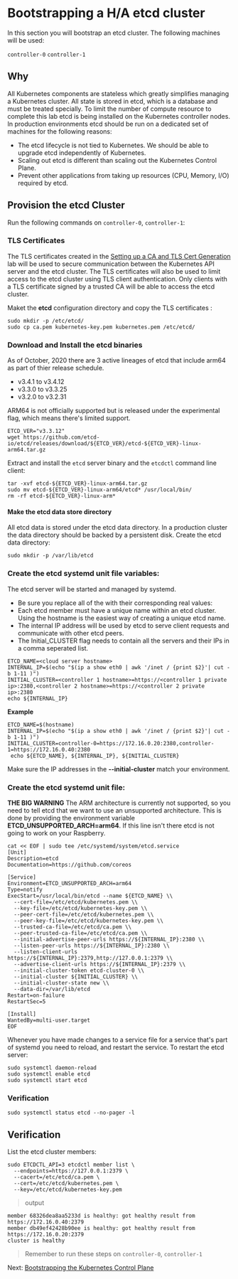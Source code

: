 # Bootstrapping a H/A etcd cluster

In this section you will bootstrap an etcd cluster. The following machines will be used:

`controller-0`      `controller-1`

## Why

All Kubernetes components are stateless which greatly simplifies managing a Kubernetes cluster. All state is stored in etcd, which is a database
and must be treated specially. To limit the number of compute resource to complete this lab etcd is being installed on the Kubernetes controller nodes. 
In production environments etcd should be run on a dedicated set of machines for the following reasons:

* The etcd lifecycle is not tied to Kubernetes. We should be able to upgrade etcd independently of Kubernetes.
* Scaling out etcd is different than scaling out the Kubernetes Control Plane.
* Prevent other applications from taking up resources (CPU, Memory, I/O) required by etcd.

## Provision the etcd Cluster

Run the following commands on `controller-0`, `controller-1`:

### TLS Certificates

The TLS certificates created in the [Setting up a CA and TLS Cert Generation](02-certificate-authority.md) lab will be used to secure communication between the Kubernetes API server and the etcd cluster. The TLS certificates will also be used to limit access to the etcd cluster using TLS client authentication. Only clients with a TLS certificate signed by a trusted CA will be able to access the etcd cluster.

Maket the **etcd** configuration directory and copy the TLS certificates :
```
sudo mkdir -p /etc/etcd/
sudo cp ca.pem kubernetes-key.pem kubernetes.pem /etc/etcd/
```

### Download and Install the etcd binaries
As of October, 2020 there are 3 active lineages of etcd that include arm64 as part of thier release schedule.
* v3.4.1 to v3.4.12
* v3.3.0 to v3.3.25
* v3.2.0 to v3.2.31

ARM64 is not officially supported but is released under the experimental flag, which means there's limited support. 
```
ETCD_VER="v3.3.12"
wget https://github.com/etcd-io/etcd/releases/download/${ETCD_VER}/etcd-${ETCD_VER}-linux-arm64.tar.gz
```

Extract and install the `etcd` server binary and the `etcdctl` command line client: 
```
tar -xvf etcd-${ETCD_VER}-linux-arm64.tar.gz
sudo mv etcd-${ETCD_VER}-linux-arm64/etcd* /usr/local/bin/
rm -rf etcd-${ETCD_VER}-linux-arm*
```
#### Make the etcd data store directory
All etcd data is stored under the etcd data directory. In a production cluster the data directory should be backed by a persistent disk. Create the etcd data directory:
```
sudo mkdir -p /var/lib/etcd
```
###  Create the etcd systemd unit file variables:
The etcd server will be started and managed by systemd.
* Be sure you replace all of the <placeholder values> with their corresponding real values:
* Each etcd member must have a unique name within an etcd cluster. Using the hostname is the easiest way of creating a unique etcd name.
* The internal IP address will be used by etcd to serve client requests and communicate with other etcd peers.
* The Initial_CLUSTER flag needs to contain all the servers and their IPs in a comma seperated list.
```
ETCD_NAME=<cloud server hostname>
INTERNAL_IP=$(echo "$(ip a show eth0 | awk '/inet / {print $2}'| cut -b 1-11 )")
INITIAL_CLUSTER=<controller 1 hostname>=https://<controller 1 private ip>:2380,<controller 2 hostname>=https://<controller 2 private ip>:2380
echo ${INTERNAL_IP}
```
**Example** 
```
ETCD_NAME=$(hostname)
INTERNAL_IP=$(echo "$(ip a show eth0 | awk '/inet / {print $2}'| cut -b 1-11 )")
INITIAL_CLUSTER=controller-0=https://172.16.0.20:2380,controller-1=https://172.16.0.40:2380
 echo ${ETCD_NAME}, ${INTERNAL_IP}, ${INITIAL_CLUSTER}
```
Make sure the IP addresses in the **--initial-cluster** match your environment.

### Create the etcd systemd unit file:
**THE BIG WARNING** The ARM architecture is currently not supported, so you need to tell etcd that we want to use an unsupported architecture.
This is done by providing the environment variable **ETCD_UNSUPPORTED_ARCH=arm64**. If this line isn't there etcd is not going to work on your Raspberry.
```
cat << EOF | sudo tee /etc/systemd/system/etcd.service
[Unit]
Description=etcd
Documentation=https://github.com/coreos

[Service]
Environment=ETCD_UNSUPPORTED_ARCH=arm64
Type=notify
ExecStart=/usr/local/bin/etcd --name ${ETCD_NAME} \\
  --cert-file=/etc/etcd/kubernetes.pem \\
  --key-file=/etc/etcd/kubernetes-key.pem \\
  --peer-cert-file=/etc/etcd/kubernetes.pem \\
  --peer-key-file=/etc/etcd/kubernetes-key.pem \\
  --trusted-ca-file=/etc/etcd/ca.pem \\
  --peer-trusted-ca-file=/etc/etcd/ca.pem \\
  --initial-advertise-peer-urls https://${INTERNAL_IP}:2380 \\
  --listen-peer-urls https://${INTERNAL_IP}:2380 \\
  --listen-client-urls https://${INTERNAL_IP}:2379,http://127.0.0.1:2379 \\
  --advertise-client-urls https://${INTERNAL_IP}:2379 \\
  --initial-cluster-token etcd-cluster-0 \\
  --initial-cluster ${INITIAL_CLUSTER} \\
  --initial-cluster-state new \\
  --data-dir=/var/lib/etcd
Restart=on-failure
RestartSec=5

[Install]
WantedBy=multi-user.target
EOF
```
Whenever you have made changes to a service file for a service that's part of systemd you need to reload, and restart the service. To restart the etcd server:

```
sudo systemctl daemon-reload
sudo systemctl enable etcd
sudo systemctl start etcd
```


### Verification

```
sudo systemctl status etcd --no-pager -l
```


## Verification

List the etcd cluster members:

```
sudo ETCDCTL_API=3 etcdctl member list \
  --endpoints=https://127.0.0.1:2379 \
  --cacert=/etc/etcd/ca.pem \
  --cert=/etc/etcd/kubernetes.pem \
  --key=/etc/etcd/kubernetes-key.pem
```

> output
```
member 68326dea8aa5233d is healthy: got healthy result from https://172.16.0.40:2379
member db49ef42428b90ee is healthy: got healthy result from https://172.16.0.20:2379
cluster is healthy
```

> Remember to run these steps on `controller-0`, `controller-1`

Next: [Bootstrapping the Kubernetes Control Plane](08-bootstrapping-kubernetes-controllers.md)

